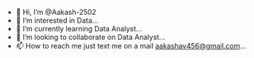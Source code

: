 - 👋 Hi, I’m @Aakash-2502
- 👀 I’m interested in Data...
- 🌱 I’m currently learning Data Analyst...
- 💞️ I’m looking to collaborate on Data Analyst...
- 📫 How to reach me just text me on a mail aakashav456@gmail.com...

<!---
Aakash-2502/Aakash-2502 is a ✨ special ✨ repository because its `README.md` (this file) appears on your GitHub profile.
You can click the Preview link to take a look at your changes.
--->
